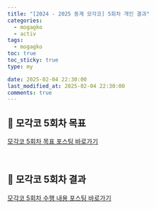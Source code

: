 ```yaml
---
title: "[2024 - 2025 동계 모각코] 5회차 개인 결과"
categories:
  - mogagko
  - activ
tags:
  - mogagko
toc: true
toc_sticky: true
type: my

date: 2025-02-04 22:30:00
last_modified_at: 2025-02-04 22:30:00
comments: true
---
```

## 📍 모각코 5회차 목표
[모각코 5회차 목표 포스팅 바로가기](https://clr4takeoff.github.io/mogagko/activ/2425-%EB%8F%99%EA%B3%84-%EB%AA%A8%EA%B0%81%EC%BD%94-5%ED%9A%8C%EC%B0%A8-%EB%AA%A9%ED%91%9C/)

<br>

## 📍 모각코 5회차 결과
[모각코 5회차 수행 내용 포스팅 바로가기](https://clr4takeoff.github.io/conference/HCI-KOREA-2025-%ED%95%99%ED%9A%8C-%EC%82%AC%EC%A0%84-%EC%A4%80%EB%B9%84/)

<br>